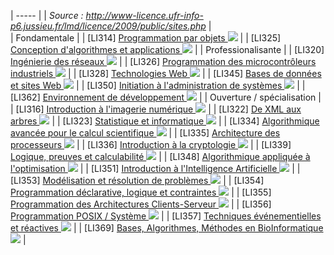 | ----- |
| _Source : http://www-licence.ufr-info-p6.jussieu.fr/lmd/licence/2009/public/sites.php_ |  
| Fondamentale | 
| [LI314] [ Programmation par objets ![][1]][2] | 
| [LI325] [ Conception d'algorithmes et applications ![][1]][3] | 
| Professionalisante | 
| [LI320] [ Ingénierie des réseaux ![][1]][4] | 
| [LI326] [ Programmation des microcontrôleurs industriels ![][1]][5] | 
| [LI328] [ Technologies Web ![][1]][6] | 
| [LI345] [ Bases de données et sites Web ![][1]][7] | 
| [LI350] [ Initiation à l'administration de systèmes ![][1]][8] | 
| [LI362] [ Environnement de développement ![][1]][9] | 
| Ouverture / spécialisation | 
| [LI316] [ Introduction à l'imagerie numérique ![][1]][10] | 
| [LI322] [ De XML aux arbres ![][1]][11] | 
| [LI323] [ Statistique et informatique ![][1]][12] | 
| [LI334] [ Algorithmique avancée pour le calcul scientifique ![][1]][13] | 
| [LI335] [ Architecture des processeurs ![][1]][14] | 
| [LI336] [ Introduction à la cryptologie ![][1]][15] | 
| [LI339] [ Logique, preuves et calculabilité ![][1]][16] | 
| [LI348] [ Algorithmique appliquée à l'optimisation ![][1]][17] | 
| [LI351] [ Introduction à l'Intelligence Artificielle ![][1]][18] | 
| [LI353] [ Modélisation et résolution de problèmes ![][1]][19] | 
| [LI354] [ Programmation déclarative, logique et contraintes ![][1]][20] | 
| [LI355] [ Programmation des Architectures Clients-Serveur ![][1]][21] | 
| [LI356] [ Programmation POSIX / Système ![][1]][22] | 
| [LI357] [ Techniques événementielles et réactives ![][1]][23] | 
| [LI369] [ Bases, Algorithmes, Méthodes en BioInformatique ![][1]][24] | 

[1]: http://www.xsimo.ca/images/ExternalLinkIcon.gif
[2]: http://www-licence.ufr-info-p6.jussieu.fr/lmd/licence/2009/ue-lmd/LI314-2010fev/
[3]: http://www-licence.ufr-info-p6.jussieu.fr/lmd/licence/2009/ue-lmd/LI325-2010fev/
[4]: http://www-licence.ufr-info-p6.jussieu.fr/lmd/licence/2009/ue-lmd/LI320-2010fev/
[5]: http://www-licence.ufr-info-p6.jussieu.fr/lmd/licence/2009/ue-lmd/LI326-2010fev/
[6]: http://www-licence.ufr-info-p6.jussieu.fr/lmd/licence/2009/ue-lmd/LI328-2010fev/
[7]: http://www-licence.ufr-info-p6.jussieu.fr/lmd/licence/2009/ue-lmd/LI345-2010fev/
[8]: http://www-licence.ufr-info-p6.jussieu.fr/lmd/licence/2009/ue-lmd/LI350-2010fev/
[9]: http://www-licence.ufr-info-p6.jussieu.fr/lmd/licence/2009/ue-lmd/LI362-2010fev/
[10]: http://www-licence.ufr-info-p6.jussieu.fr/lmd/licence/2009/ue-lmd/LI316-2010fev/
[11]: http://www-licence.ufr-info-p6.jussieu.fr/lmd/licence/2009/ue-lmd/LI322-2010fev/
[12]: http://www.xsimo.ca/lmd/licence/2009/ue-lmd/LI323-2010fev/
[13]: http://www-licence.ufr-info-p6.jussieu.fr/lmd/licence/2009/ue-lmd/LI334-2010fev/
[14]: http://www-licence.ufr-info-p6.jussieu.fr/lmd/licence/2009/ue-lmd/LI335-2010fev/
[15]: http://www-licence.ufr-info-p6.jussieu.fr/lmd/licence/2009/ue-lmd/LI336-2010fev/
[16]: http://www-licence.ufr-info-p6.jussieu.fr/lmd/licence/2009/ue-lmd/LI339-2010fev/
[17]: http://www-licence.ufr-info-p6.jussieu.fr/lmd/licence/2009/ue-lmd/LI348-2010fev/
[18]: http://www-licence.ufr-info-p6.jussieu.fr/lmd/licence/2009/ue-lmd/LI351-2010fev/
[19]: http://www-licence.ufr-info-p6.jussieu.fr/lmd/licence/2009/ue-lmd/LI353-2010fev/
[20]: http://www-licence.ufr-info-p6.jussieu.fr/lmd/licence/2009/ue-lmd/LI354-2010fev/
[21]: http://www-licence.ufr-info-p6.jussieu.fr/lmd/licence/2009/ue-lmd/LI355-2010fev/
[22]: http://www-licence.ufr-info-p6.jussieu.fr/lmd/licence/2009/ue-lmd/LI356-2010fev/
[23]: http://www-licence.ufr-info-p6.jussieu.fr/lmd/licence/2009/ue-lmd/LI357-2010fev/
[24]: http://www-licence.ufr-info-p6.jussieu.fr/lmd/licence/2009/ue-lmd/LI369-2010fev/